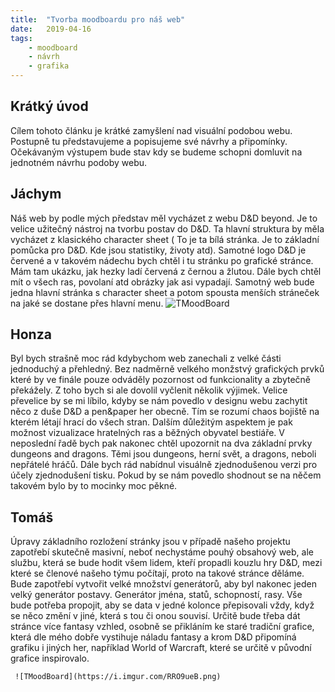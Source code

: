 ```yaml
---
title:  "Tvorba moodboardu pro náš web"
date:   2019-04-16
tags: 
    - moodboard
    - návrh
    - grafika
---
```

## Krátký úvod
Cílem tohoto článku je krátké zamyšlení nad visuální podobou webu. Postupně tu představujeme a popisujeme své návrhy a připomínky. Očekávaným výstupem bude stav kdy se budeme schopni domluvit na jednotném návrhu podoby webu.

## Jáchym
Náš web by podle mých představ měl vycházet z webu D&D beyond. Je to velice užitečný nástroj na tvorbu postav do D&D. Ta hlavní struktura by měla vycházet z klasického character sheet ( To je ta bílá stránka. Je to základní pomůcka pro D&D. Kde jsou statistiky, životy atd). Samotné logo D&D je červené a v takovém nádechu bych chtěl i tu stránku po grafické stránce. Mám tam ukázku, jak hezky ladí červená z černou a žlutou. Dále bych chtěl mít o všech ras, povolaní atd obrázky jak asi vypadají. Samotný web bude jedna hlavní stránka s character sheet a potom spousta menších stráneček na jaké se dostane přes hlavní menu.
     ![TMoodBoard](https://i.imgur.com/MQGHHvR.png)


## Honza
Byl bych strašně moc rád kdybychom web zanechali z velké části jednoduchý a přehledný. Bez nadměrně velkého monžstvý grafických prvků které by ve finále pouze odváděly pozornost od funkcionality a zbytečně překážely. Z toho bych si ale dovolil vyčlenit několik výjimek. Velice převelice by se mi líbilo, kdyby se nám povedlo v designu webu zachytit něco z duše D&D a pen&paper her obecně. Tím se rozumí chaos bojiště na kterém létají hrací do všech stran. Dalším důležitým aspektem je pak možnost vizualizace hratelných ras a běžných obyvatel bestiáře. V neposlední řadě bych pak nakonec chtěl upozornit na dva základní prvky dungeons and dragons. Těmi jsou dungeons, herní svět, a dragons, neboli nepřátelé hráčů. Dále bych rád nabídnul visuálně zjednodušenou verzi pro účely zjednodušení tisku. Pokud by se nám povedlo shodnout se na něčem takovém bylo by to mocinky moc pěkné.
	<blockquote class="imgur-embed-pub" lang="en" data-id="a/zP3j0Xm" data-context="false"><a href="//imgur.com/zP3j0Xm"></a></blockquote><script async src="//s.imgur.com/min/embed.js" charset="utf-8"></script>

## Tomáš
Úpravy základního rozložení stránky jsou v případě našeho projektu zapotřebí skutečně masivní, neboť nechystáme pouhý obsahový web, ale službu, která se bude hodit všem lidem, kteří propadli kouzlu hry D&D, mezi které se členové našeho týmu počítají, proto na takové stránce děláme. Bude zapotřebí vytvořit velké množství generátorů, aby byl nakonec jeden velký generátor postavy. Generátor jména, statů, schopností, rasy. Vše bude potřeba propojit, aby se data v jedné kolonce přepisovali vždy, když se něco změní v jiné, která s tou či onou souvisí. Určitě bude třeba dát stránce více fantasy vzhled, osobně se přikláním ke staré tradiční grafice, která dle mého dobře vystihuje náladu fantasy a krom D&D připomíná grafiku i jiných her, například World of Warcraft, které se určitě v původní grafice inspirovalo.

     ![TMoodBoard](https://i.imgur.com/RRO9ueB.png)